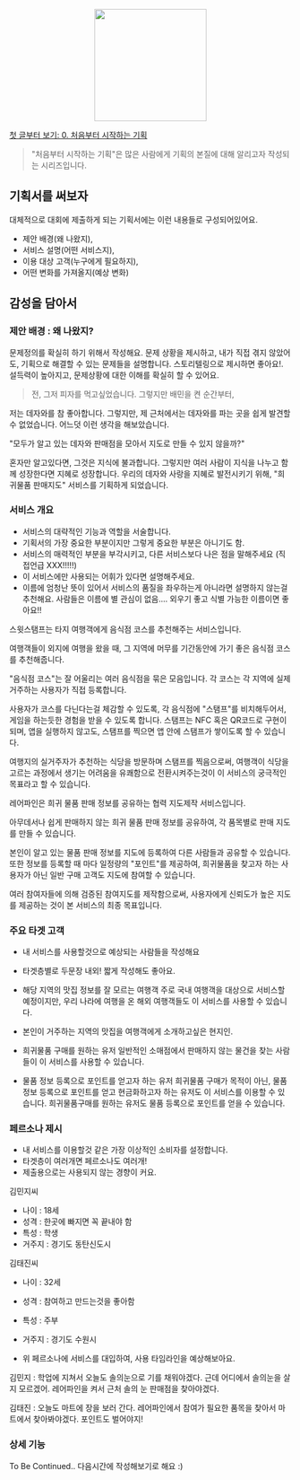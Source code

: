 <p align="center"><img src="https://i.imgur.com/wUFdbUb.png" width="200px"></p>

[첫 글부터 보기: 0. 처음부터 시작하는 기획](../)
> "처음부터 시작하는 기획"은  많은 사람에게 기획의 본질에 대해 알리고자 작성되는 시리즈입니다. 

## 기획서를 써보자
대체적으로 대회에 제출하게 되는 기획서에는 이런 내용들로 구성되어있어요.
-   제안 배경(왜 나왔지), 
-   서비스 설명(어떤 서비스지), 
-   이용 대상 고객(누구에게 필요하지), 
-   어떤 변화를 가져올지(예상 변화)

## 감성을 담아서

### 제안 배경 : 왜 나왔지?
문제정의를 확실히 하기 위해서 작성해요. 문제 상황을 제시하고, 내가 직접 겪지 않았어도, 기획으로 해결할 수 있는 문제들을 설명합니다. 스토리텔링으로 제시하면 좋아요!. 설득력이 높아지고, 문제상황에 대한 이해를 확실히 할 수 있어요.

> 전, 그저 피자를 먹고싶었습니다. 그렇지만 배민을 켠 순간부터, 

저는 데자와를 참 좋아합니다. 그렇지만, 제 근처에서는 데자와를 파는 곳을 쉽게 발견할 수 없었습니다. 어느덧 이런 생각을 해보았습니다.

"모두가 알고 있는 데자와 판매점을 모아서 지도로 만들 수 있지 않을까?"

혼자만 알고있다면, 그것은 지식에 불과합니다. 그렇지만 여러 사람이 지식을 나누고 함께 성장한다면 지혜로 성장합니다. 우리의 데자와 사랑을 지혜로 발전시키기 위해, "희귀물품 판매지도" 서비스를 기획하게 되었습니다.

### 서비스 개요

-   서비스의 대략적인 기능과 역할을 서술합니다.
-   기획서의 가장 중요한 부분이지만 그렇게 중요한 부분은 아니기도 함.
-   서비스의 매력적인 부분을 부각시키고, 다른 서비스보다 나은 점을 말해주세요 (직접언급 XXX!!!!!)
-   이 서비스에만 사용되는 어휘가 있다면 설명해주세요.
-   이름에 엄청난 뜻이 있어서 서비스의 품질을 좌우하는게 아니라면 설명하지 않는걸 추천해요. 사람들은 이름에 별 관심이 없음.... 외우기 좋고 식별 가능한 이름이면 좋아요!!

스윗스탬프는 타지 여행객에게 음식점 코스를 추천해주는 서비스입니다.

여행객들이 외지에 여행을 왔을 때, 그 지역에 머무를 기간동안에 가기 좋은 음식점 코스를 추천해줍니다.

"음식점 코스"는 잘 어울리는 여러 음식점을 묶은 모음입니다. 각 코스는 각 지역에 실제 거주하는 사용자가 직접 등록합니다.

사용자가 코스를 다닌다는걸 체감할 수 있도록, 각 음식점에 "스탬프"를 비치해두어서, 게임을 하는듯한 경험을 받을 수 있도록 합니다. 스탬프는 NFC 혹은 QR코드로 구현이 되며, 앱을 실행하지 않고도, 스탬프를 찍으면 앱 안에 스탬프가 쌓이도록 할 수 있습니다.

여행지의 실거주자가 추천하는 식당을 방문하며 스탬프를 찍음으로써, 여행객이 식당을 고르는 과정에서 생기는 어려움을 유쾌함으로 전환시켜주는것이 이 서비스의 궁극적인 목표라고 할 수 있습니다.

레어파인은 희귀 물품 판매 정보를 공유하는 협력 지도제작 서비스입니다.

아무데서나 쉽게 판매하지 않는 희귀 물품 판매 정보를 공유하여, 각 품목별로 판매 지도를 만들 수 있습니다.

본인이 알고 있는 물품 판매 정보를 지도에 등록하여 다른 사람들과 공유할 수 있습니다. 또한 정보를 등록할 때 마다 일정량의 "포인트"를 제공하여, 희귀물품을 찾고자 하는 사용자가 아닌 일반 구매 고객도 지도에 참여할 수 있습니다.

여러 참여자들에 의해 검증된 참여지도를 제작함으로써, 사용자에게 신뢰도가 높은 지도를 제공하는 것이 본 서비스의 최종 목표입니다.

### 주요 타겟 고객

-   내 서비스를 사용할것으로 예상되는 사람들을 작성해요
    
-   타겟층별로 두문장 내외! 짧게 작성해도 좋아요.
    
-   해당 지역의 맛집 정보를 잘 모르는 여행객 주로 국내 여행객을 대상으로 서비스할 예정이지만, 우리 나라에 여행을 온 해외 여행객들도 이 서비스를 사용할 수 있습니다.
    
-   본인이 거주하는 지역의 맛집을 여행객에게 소개하고싶은 현지인.
    
-   희귀물품 구매를 원하는 유저 일반적인 소매점에서 판매하지 않는 물건을 찾는 사람들이 이 서비스를 사용할 수 있습니다.
    
-   물품 정보 등록으로 포인트를 얻고자 하는 유저 희귀물품 구매가 목적이 아닌, 물품정보 등록으로 포인트를 얻고 현금화하고자 하는 유저도 이 서비스를 이용할 수 있습니다. 희귀물품구매를 원하는 유저도 물품 등록으로 포인트를 얻을 수 있습니다.
    

### 페르소나 제시

-   내 서비스를 이용할것 같은 가장 이상적인 소비자를 설정합니다.
-   타겟층이 여러개면 페르소나도 여러개!
-   제출용으로는 사용되지 않는 경향이 커요.

김민지씨

-   나이 : 18세
-   성격 : 한곳에 빠지면 꼭 끝내야 함
-   특성 : 학생
-   거주지 : 경기도 동탄신도시

김태진씨

-   나이 : 32세
    
-   성격 : 참여하고 만드는것을 좋아함
    
-   특성 : 주부
    
-   거주지 : 경기도 수원시
    
-   위 페르소나에 서비스를 대입하여, 사용 타임라인을 예상해보아요.
    

김민지 : 학업에 지쳐서 오늘도 솔의눈으로 기를 채워야겠다. 근데 어디에서 솔의눈을 살지 모르겠어. 레어파인을 켜서 근처 솔의 눈 판매점을 찾아야겠다.

김태진 : 오늘도 마트에 장을 보러 간다. 레어파인에서 참여가 필요한 품목을 찾아서 마트에서 찾아봐야겠다. 포인트도 벌어야지!

### 상세 기능

To Be Continued.. 다음시간에 작성해보기로 해요 :)
<!--stackedit_data:
eyJoaXN0b3J5IjpbLTgzOTY2OTQzLDg2MjU0MjI5NCwtMTk2NT
QyNzY2LC0xMTc5NjE0MjQ0LDgzNjg0NTE0NF19
-->